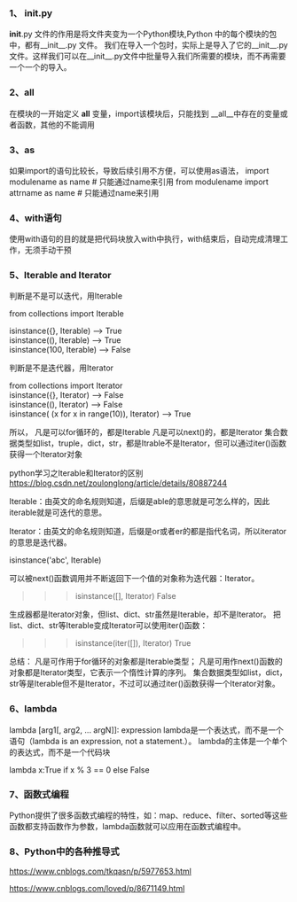 ### 1、 __init__.py
__init__.py 文件的作用是将文件夹变为一个Python模块,Python 中的每个模块的包中，都有__init__.py 文件。
我们在导入一个包时，实际上是导入了它的__init__.py文件。这样我们可以在__init__.py文件中批量导入我们所需要的模块，而不再需要一个一个的导入。

### 2、__all__
在模块的一开始定义 __all__ 变量，import该模块后，只能找到 __all__中存在的变量或者函数，其他的不能调用

### 3、as
如果import的语句比较长，导致后续引用不方便，可以使用as语法，
import modulename as name  # 只能通过name来引用
from modulename import attrname as name  # 只能通过name来引用

### 4、with语句
使用with语句的目的就是把代码块放入with中执行，with结束后，自动完成清理工作，无须手动干预

### 5、Iterable and Iterator
判断是不是可以迭代，用Iterable

from collections import Iterable  

isinstance({}, Iterable) --> True  
isinstance((), Iterable) --> True  
isinstance(100, Iterable) --> False  
 
判断是不是迭代器，用Iterator

from collections import Iterator  
isinstance({}, Iterator)  --> False  
isinstance((), Iterator) --> False  
isinstance( (x for x in range(10)), Iterator)  --> True  

所以，
凡是可以for循环的，都是Iterable
凡是可以next()的，都是Iterator
集合数据类型如list，truple，dict，str，都是Itrable不是Iterator，但可以通过iter()函数获得一个Iterator对象

python学习之Iterable和Iterator的区别
https://blog.csdn.net/zoulonglong/article/details/80887244

Iterable：由英文的命名规则知道，后缀是able的意思就是可怎么样的，因此iterable就是可迭代的意思。

Iterator：由英文的命名规则知道，后缀是or或者er的都是指代名词，所以iterator的意思是迭代器。

isinstance('abc', Iterable)

可以被next()函数调用并不断返回下一个值的对象称为迭代器：Iterator。
>>> isinstance([], Iterator)
False

生成器都是Iterator对象，但list、dict、str虽然是Iterable，却不是Iterator。
把list、dict、str等Iterable变成Iterator可以使用iter()函数：

>>> isinstance(iter([]), Iterator)
True

总结：
凡是可作用于for循环的对象都是Iterable类型；
凡是可用作next()函数的对象都是Iterator类型，它表示一个惰性计算的序列。
集合数据类型如list，dict，str等是Iterable但不是Iterator，不过可以通过iter()函数获得一个Iterator对象。

### 6、lambda
lambda [arg1[, arg2, ... argN]]: expression
lambda是一个表达式，而不是一个语句（lambda is an expression, not a statement.）。
lambda的主体是一个单个的表达式，而不是一个代码块

lambda x:True if x % 3 == 0 else False

### 7、函数式编程
Python提供了很多函数式编程的特性，如：map、reduce、filter、sorted等这些函数都支持函数作为参数，lambda函数就可以应用在函数式编程中。

### 8、Python中的各种推导式
https://www.cnblogs.com/tkqasn/p/5977653.html

https://www.cnblogs.com/loved/p/8671149.html


